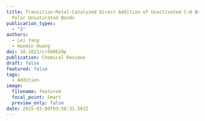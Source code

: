 ```yaml
---
title: Transition-Metal-Catalyzed Direct Addition of Unactivated C−H Bonds to
  Polar Unsaturated Bonds
publication_types:
  - "2"
authors:
  - Lei Yang
  - Hanmin Huang
doi: 10.1021/cr500610p
publication: Chemical Reviews
draft: false
featured: false
tags:
  - Addition
image:
  filename: featured
  focal_point: Smart
  preview_only: false
date: 2015-03-09T03:56:31.581Z
---
```


